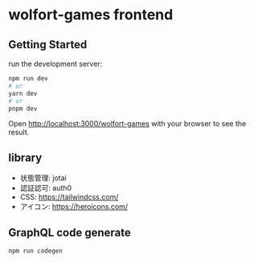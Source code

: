 # wolfort-games frontend

## Getting Started

run the development server:

```bash
npm run dev
# or
yarn dev
# or
pnpm dev
```

Open [http://localhost:3000/wolfort-games](http://localhost:3000/wolfort-games) with your browser to see the result.


## library

- 状態管理: jotai
- 認証認可: auth0
- CSS: https://tailwindcss.com/
- アイコン: https://heroicons.com/

## GraphQL code generate

```
npm run codegen
```

